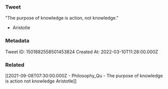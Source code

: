 ### Tweet
"The purpose of knowledge is action, not knowledge."

- Aristotle

### Metadata
Tweet ID: 1501882558501453824
Created At: 2022-03-10T11:28:00.000Z

### Related
[[2021-09-08T07:30:00.000Z - Philosophy_Qu - The purpose of knowledge is action not knowledge  Aristotle]]

